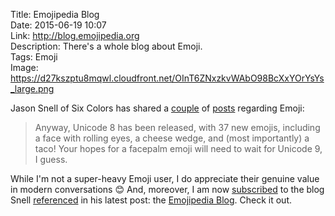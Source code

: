 Title: Emojipedia Blog  
Date: 2015-06-19 10:07  
Link: http://blog.emojipedia.org  
Description: There's a whole blog about Emoji.  
Tags: Emoji  
Image: https://d27kszptu8mqwl.cloudfront.net/OInT6ZNxzkvWAbO98BcXxYOrYsYs_large.png  

Jason Snell of Six Colors has shared a [couple][sixcolors] of [posts][sixcolors 2] regarding Emoji:

> Anyway, Unicode 8 has been released, with 37 new emojis, including a face with rolling eyes, a cheese wedge, and (most importantly) a taco! Your hopes for a facepalm emoji will need to wait for Unicode 9, I guess.

While I'm not a super-heavy Emoji user, I do appreciate their genuine value in modern conversations 😊 And, moreover, I am now [subscribed][emojipedia] to the blog Snell [referenced][emojipedia 2] in his latest post: the [Emojipedia Blog][emojipedia 3]. Check it out.

[emojipedia]: http://blog.emojipedia.org/feed "RSS feed for Emojipedia"
[emojipedia 2]: http://blog.emojipedia.org/unicode-8-what-and-when "Emojipedia post about Unicode-8"
[emojipedia 3]: http://blog.emojipedia.org/ "Emojipedia"
[sixcolors]: http://sixcolors.com/post/2015/04/apples-emoji-lives-long-and-prospers/ "Jason Snell on 	the Spock emoji"
[sixcolors 2]: http://sixcolors.com/link/2015/06/unicode-8-taco-emoji-yes-facepalm-emoji-no/ "More Jason Snell on Unicode-8 and new emoji"